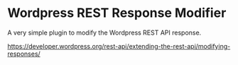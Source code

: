 # Wordpress REST Response Modifier
A very simple plugin to modify the Wordpress REST API response.

https://developer.wordpress.org/rest-api/extending-the-rest-api/modifying-responses/
